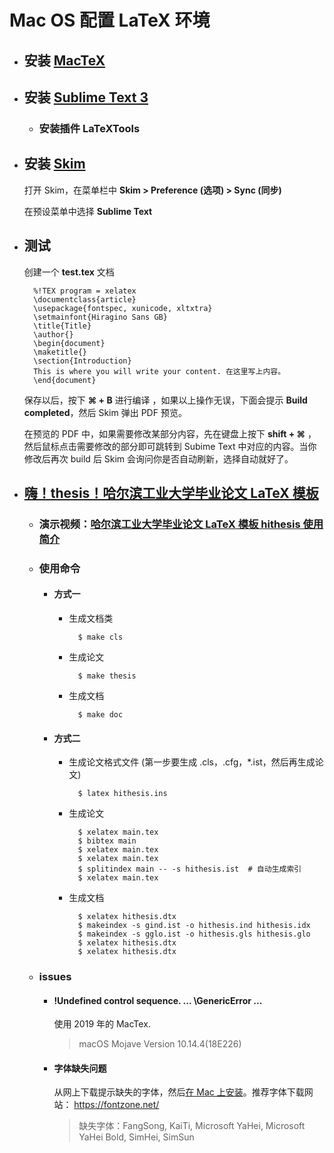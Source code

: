 # Mac OS 配置 LaTeX 环境

- ## 安装 [MacTeX](https://www.tug.org/mactex/)

- ## 安装 [Sublime Text 3](https://www.sublimetext.com/)

    + ### 安装插件 LaTeXTools

- ## 安装 [Skim](https://skim-app.sourceforge.io/)

    打开 Skim，在菜单栏中 **Skim > Preference (选项) > Sync (同步)**

    在预设菜单中选择 **Sublime Text**

- ## 测试

    创建一个 **test.tex** 文档

        %!TEX program = xelatex
        \documentclass{article}
        \usepackage{fontspec, xunicode, xltxtra}
        \setmainfont{Hiragino Sans GB}
        \title{Title}
        \author{}
        \begin{document}
        \maketitle{}
        \section{Introduction}
        This is where you will write your content. 在这里写上内容。
        \end{document}

    保存以后，按下 **⌘ + B** 进行编译 ，如果以上操作无误，下面会提示 **Build completed**，然后 Skim 弹出 PDF 预览。

    在预览的 PDF 中，如果需要修改某部分内容，先在键盘上按下 **shift + ⌘** ，然后鼠标点击需要修改的部分即可跳转到 Subime Text 中对应的内容。当你修改后再次 build 后 Skim 会询问你是否自动刷新，选择自动就好了。

- ## [嗨！thesis！哈尔滨工业大学毕业论文 LaTeX 模板](https://github.com/dustincys/hithesis)

    + ### 演示视频：[哈尔滨工业大学毕业论文 LaTeX 模板 hithesis 使用简介](https://www.bilibili.com/video/av14461219/?redirectFrom=h5)

    + ### 使用命令

        * #### 方式一

            - 生成文档类

                    $ make cls

            - 生成论文

                    $ make thesis

            - 生成文档

                    $ make doc

        * #### 方式二

            - 生成论文格式文件 (第一步要生成 .cls，.cfg，*.ist，然后再生成论文)

                    $ latex hithesis.ins

            - 生成论文
            
                    $ xelatex main.tex
                    $ bibtex main
                    $ xelatex main.tex
                    $ xelatex main.tex
                    $ splitindex main -- -s hithesis.ist  # 自动生成索引
                    $ xelatex main.tex

            - 生成文档

                    $ xelatex hithesis.dtx
                    $ makeindex -s gind.ist -o hithesis.ind hithesis.idx
                    $ makeindex -s gglo.ist -o hithesis.gls hithesis.glo
                    $ xelatex hithesis.dtx
                    $ xelatex hithesis.dtx

    - ### issues

        + #### !Undefined control sequence. ... \GenericError ...

            使用 2019 年的 MacTex.

            > macOS Mojave Version 10.14.4(18E226)

        + #### 字体缺失问题

            从网上下载提示缺失的字体，然后[在 Mac 上安装](https://support.apple.com/zh-cn/guide/font-book/fntbk1000/mac)。推荐字体下载网站： https://fontzone.net/
            > 缺失字体：FangSong, KaiTi, Microsoft YaHei, Microsoft YaHei Bold, SimHei, SimSun


